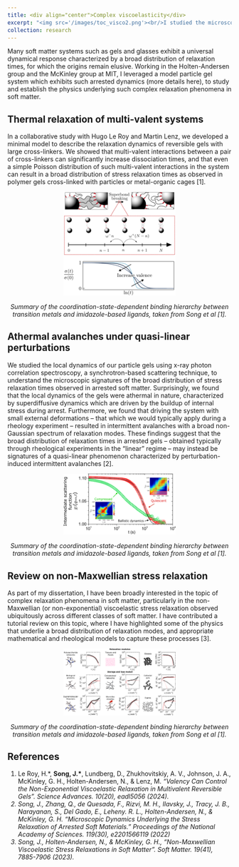 ```yaml
---
title: <div align="center">Complex viscoelasticity</div>
excerpt: "<img src='/images/toc_visco2.png'><br/>I studied the microscopic origins of non-Maxwellian viscoelastic stress relaxations in soft materials."
collection: research
---
```


Many soft matter systems such as gels and glasses exhibit a universal dynamical response characterized by a broad distribution of relaxation times, for which the origins remain elusive. Working in the Holten-Andersen group and the McKinley group at MIT, I leveraged a model particle gel system which exhibits such arrested dynamics (more details here), to study and establish the physics underlying such complex relaxation phenomena in soft matter. 

Thermal relaxation of multi-valent systems
------
In a collaborative study with Hugo Le Roy and Martin Lenz, we developed a minimal model to describe the relaxation dynamics of reversible gels with large cross-linkers. We showed that multi-valent interactions between a pair of cross-linkers can significantly increase dissociation times, and that even a simple Poisson distribution of such multi-valent interactions in the system can result in a broad distribution of stress relaxation times as observed in polymer gels cross-linked with particles or metal-organic cages [1].

<img src='/images/SciAdv.png' width="50%" style="display: block; margin: 0 auto;"><br/><em style="text-align: center; display: inline-block; width: 100%;">Summary of the coordination-state-dependent binding hierarchy between transition metals and imidazole-based ligands, taken from Song et al [1].</em>

Athermal avalanches under quasi-linear perturbations
------
We studied the local dynamics of our particle gels using x-ray photon correlation spectroscopy, a synchrotron-based scattering technique, to understand the microscopic signatures of the broad distribution of stress relaxation times observed in arrested soft matter. Surprisingly, we found that the local dynamics of the gels were athermal in nature, characterized by superdiffusive dynamics which are driven by the buildup of internal stress during arrest. Furthermore, we found that driving the system with small external deformations – that which we would typically apply during a rheology experiment – resulted in intermittent avalanches with a broad non-Gaussian spectrum of relaxation modes. These findings suggest that the broad distribution of relaxation times in arrested gels – obtained typically through rheological experiments in the “linear” regime – may instead be signatures of a quasi-linear phenomenon characterized by perturbation-induced intermittent avalanches [2].

<img src='/images/XPCS.png' width="50%" style="display: block; margin: 0 auto;"><br/><em style="text-align: center; display: inline-block; width: 100%;">Summary of the coordination-state-dependent binding hierarchy between transition metals and imidazole-based ligands, taken from Song et al [1].</em>

Review on non-Maxwellian stress relaxation
------
As part of my dissertation, I have been broadly interested in the topic of complex relaxation phenomena in soft matter, particularly in the non-Maxwellian (or non-exponential) viscoelastic stress relaxation observed ubiquitously across different classes of soft matter. I have contributed a tutorial review on this topic, where I have highlighted some of the physics that underlie a broad distribution of relaxation modes, and appropriate mathematical and rheological models to capture these processes [3].

<img src='/images/Review.png' width="50%" style="display: block; margin: 0 auto;"><br/><em style="text-align: center; display: inline-block; width: 100%;">Summary of the coordination-state-dependent binding hierarchy between transition metals and imidazole-based ligands, taken from Song et al [1].</em>

References
------
1. Le Roy, H.&#42;, <b>Song, J.&#42;</b>, Lundberg, D., Zhukhovitskiy, A. V., Johnson, J. A., McKinley, G. H., Holten-Andersen, N., & Lenz, M. <em>“Valency Can Control the Non-Exponential Viscoelastic Relaxation in Multivalent Reversible Gels”. <em>Science Advances</em>. 10(20), eadl5056 (2024).
2. Song, J., Zhang, Q., de Quesada, F., Rizvi, M. H., Ilavsky, J., Tracy, J. B., Narayanan, S., Del Gado, E., Leheny. R. L., Holten-Andersen, N., & McKinley, G. H. <em>“Microscopic Dynamics Underlying the Stress Relaxation of Arrested Soft Materials.” Proceedings of the National Academy of Sciences</em>. 119(30), e2201566119 (2022)
3. Song, J., Holten-Andersen, N., & McKinley, G. H., “Non-Maxwellian Viscoelastic Stress Relaxations in Soft Matter”. <em>Soft Matter</em>. 19(41), 7885-7906 (2023). 

